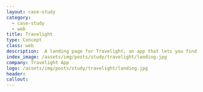 ```yaml
---
layout: case-study
category:
  - case-study
  - web
title: Travelight
type: Concept
class: web
description:  A landing page for Travelight, an app that lets you find the shortest route to your destination.
index_image: /assets/img/posts/study/travelight/landing.jpg
company: Travelight App
logo: /assets/img/posts/study/travelight/landing.jpg
header:
callout:
---
```

